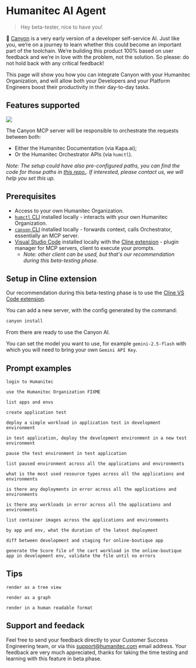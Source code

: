 # Humanitec AI Agent

> Hey beta-tester, nice to have you!

🌌 [Canyon](https://getcanyon.ai/) is a very early version of a developer self-service AI. Just like you, we’re on a journey to learn whether this could become an important part of the toolchain. We’re building this product 100% based on user feedback and we’re in love with the problem, not the solution. So please: do not hold back with any critical feedback!

This page will show you how you can integrate Canyon with your Humanitec Organization, and will allow both your Developers and your Platform Engineers boost their productivity in their day-to-day tasks.

## Features supported

![](ai-agent.png)

The Canyon MCP server will be responsible to orchestrate the requests between both:
- Either the Humanitec Documentation (via Kapa.ai);
- Or the Humanitec Orchestrator APIs (via `humctl`).

_Note: The setup could have also pre-configured paths, you can find the code for those paths in [this repo.](https://github.com/humanitec/canyon-demo-samples/tree/main/pipeline-actions-scripts). If interested, please contact us, we will help you set this up._

## Prerequisites

- Access to your own Humanitec Organization.
- [`humctl` CLI](https://developer.humanitec.com/platform-orchestrator/docs/platform-orchestrator/cli/) installed locally - interacts with your own Humanitec Organization.
- [`canyon` CLI](https://github.com/humanitec/canyon-cli) installed locally - forwards context, calls Orchestrator, essentially an MCP server.
- [Visual Studio Code](https://code.visualstudio.com/download) installed locally with the [Cline extension](https://marketplace.visualstudio.com/items?itemName=saoudrizwan.claude-dev) - plugin manager for MCP servers, client to execute your prompts.
  - _Note: other client can be used, but that's our recommendation during this beta-testing phase._

## Setup in Cline extension

Our recommendation during this beta-testing phase is to use the [Cline VS Code extension](https://marketplace.visualstudio.com/items?itemName=saoudrizwan.claude-dev).

You can add a new server, with the config generated by the command:
```bash
canyon install
```

From there are ready to use the Canyon AI.

You can set the model you want to use, for example `gemini-2.5-flash` with which you will need to bring your own `Gemini API Key`.

## Prompt examples

```none
login to Humanitec
```

```none
use the Humanitec Organization FIXME
```

```none
list apps and envs
```

```none
create application test
```

```none
deploy a simple workload in application test in development environment
```

```none
in test application, deploy the development environment in a new test environment
```

```none
pause the test environment in test application
```

```none
list paused environment across all the applications and environments
```

```none
what is the most used resource types across all the applications and environments
```

```none
is there any deployments in error across all the applications and environments
```

```none
is there any workloads in error across all the applications and environments
```

```none
list container images across the applications and environments
```

```none
by app and env, what the duration of the latest deployment
```

```none
diff between development and staging for online-boutique app
```

```none
generate the Score file of the cart workload in the online-boutique app in development env, validate the file until no errors
```

## Tips

```none
render as a tree view
```

```none
render as a graph
```

```none
render in a human readable format
```

## Support and feedack

Feel free to send your feedback directly to your Customer Success Engineering team, or via this support@humanitec.com email address. Your feedback are very much appreciated, thanks for taking the time testing and learning with this feature in beta phase.
